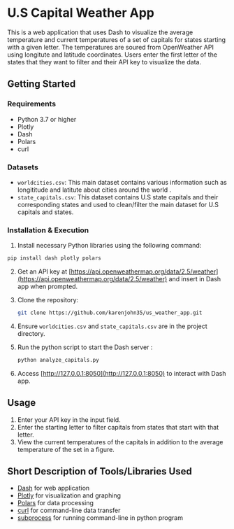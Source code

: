 # U.S Capital Weather App

This is a web application that uses Dash to visualize the average temperature and current temperatures of a set of capitals for states starting with a given letter. The temperatures are soured from 
OpenWeather API using longitute and latitude coordinates. Users enter the first letter of the states that they want to filter and their API key to visualize the data.

## Getting Started


### Requirements
  - Python 3.7 or higher
  - Plotly
  - Dash
  - Polars
  - curl

### Datasets

- `worldcities.csv`: This main dataset contains various information such as longititude and latitute about cities around the world .
- `state_capitals.csv`: This dataset contains U.S state capitals and their corresponding states and used to clean/filter the main dataset for U.S capitals and states.
  
### Installation & Execution

1. Install necessary Python libraries using the following command:
   
  ```sh
  pip install dash plotly polars 
  ```
2. Get an API key at [https://api.openweathermap.org/data/2.5/weather](https://api.openweathermap.org/data/2.5/weather) and insert in Dash app when prompted. 
3. Clone the repository:
   
     ```sh
   git clone https://github.com/karenjohn35/us_weather_app.git
    ```
5. Ensure `worldcities.csv` and `state_capitals.csv` are in the project directory.
6. Run the python script to start the Dash server :
   
   ```sh
   python analyze_capitals.py
    ```
7. Access [http://127.0.0.1:8050](http://127.0.0.1:8050) to interact with Dash app.

## Usage
1. Enter your API key in the input field.
2. Enter the starting letter to filter capitals from states that start with that letter.
3. View the current temperatures of the capitals in addition to the average temperature of the set in a figure.

## Short Description of Tools/Libraries Used

* [Dash](https://dash.plotly.com/) for web application
* [Plotly](https://plotly.com/python/) for visualization and graphing
* [Polars](https://docs.pola.rs/) for data processing
* [curl](https://curl.se/) for command-line data transfer
* [subprocess](https://docs.python.org/3/library/subprocess.html) for running command-line in python program
   
   
